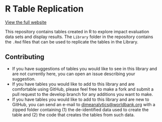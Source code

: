 # R Table Replication

[View the full website](https://mizuhirosuzuki.github.io/Stata2R/)

This repository contains tables created in R to explore impact evaluation data sets and display results. The `Library` folder in the repository contains the `.Rmd` files that can be used to replicate the tables in the Library.

## Contributing
- If you have suggestions of tables you would like to see in this library and are not currently here, you can open an issue describing your suggestion.
- If you have tables you would like to add to this library and are comfortable using GitHub, please feel free to make a fork and submit a pull request to the develop branch for any additions you want to make.
- If you have tables you would like to add to this library and are new to GitHub, you can send an e-mail to dimeanalytics@worldbank.org with a zipped folder containing (1) the de-identified data used to create the table and (2) the code that creates the tables from such data.

<!-- ## License -->

